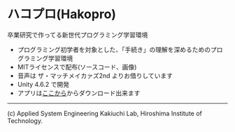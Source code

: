 ハコプロ(Hakopro)
==================

卒業研究で作ってる新世代プログラミング学習環境

* プログラミング初学者を対象とした、「手続き」の理解を深めるためのプログラミング学習環境
* MITライセンスで配布(ソースコード、画像)
* 音声は ザ・マッチメイカァズ2nd よりお借りしています
* Unity 4.6.2 で開発
* アプリは[ここから](https://play.google.com/store/apps/details?id=com.hitkakiuchi.hakopro)からダウンロード出来ます

- - -
(c) Applied System Engineering Kakiuchi Lab, Hiroshima Institute of Technology.

